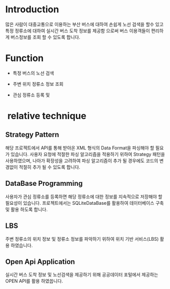 #  Introduction
많은 사람이 대중교통으로 이용하는 부산 버스에 대하여 손쉽게 노선 검색을 할수 있고
특정 정류소에 대하여 실시간 버스 도착 정보를 제공함 으로써 버스 이용객들이 편리하게 버스정보를 조회 할 수 있도록 합니다.




#  Function

* 특정 버스의 노선 검색

* 주변 위치 정류소 정보 조회

* 관심 정류소 등록 및 

#  relative technique

## Strategy Pattern
 
해당 프로젝트에서 API를 통해 받아온 XML 형식의 Data Format을 파싱해야 할 필요가 있습니다.
사용자 요청에 적절한 파싱 알고리즘을 적용하기 위하여 Strategy 패턴을 사용하였으며, 나아가
확장성을 고려하여 파싱 알고리즘이 추가 될 경우에도 코드의 변경없이 적절히 추가 될 수 있도록 합니다.

## DataBase Programming

사용자가 관심 정류소를 등록하면 해당 정류소에 대한 정보를 지속적으로 저장해야 할 필요성이 있습니다.
프로젝트에서는 SQLiteDataBase를 활용하여 데이터베이스 구축 및 활용 하도록 합니다.

## LBS

주변 정류소의 위치 정보 및 정류소 정보를 파악하기 위하여 위치 기반 서비스(LBS) 활용 하였습니다.

## Open Api Application

실시간 버스 도착 정보 및 노선검색을 제공하기 위해 공공데이터 포털에서 제공하는 OPEN API를 활용 하였씁니다.

